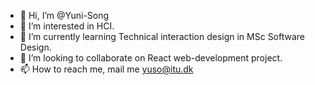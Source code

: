 - 👋 Hi, I’m @Yuni-Song
- 👀 I’m interested in HCI.
- 🌱 I’m currently learning Technical interaction design in MSc Software Design.
- 💞️ I’m looking to collaborate on React web-development project.
- 📫 How to reach me, mail me yuso@itu.dk

<!---
Yuni-Song/Yuni-Song is a ✨ special ✨ repository because its `README.md` (this file) appears on your GitHub profile.
You can click the Preview link to take a look at your changes.
--->
